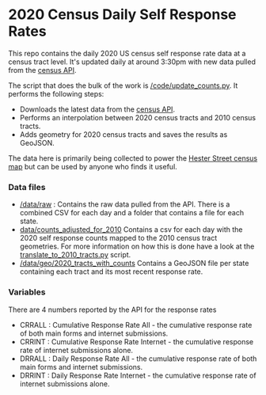 # 2020 Census Daily Self Response Rates

This repo contains the daily 2020 US census self response rate data at a census tract level. It's updated daily at around 3:30pm with new data pulled from the [census API](https://api.census.gov/data/2020/dec/responserate).

The script that does the bulk of the work is [/code/update_counts.py](update_counts.py). It performs the following steps:

- Downloads the latest data from the [census API](https://api.census.gov/data/2020/dec/responserate).
- Performs an interpolation between 2020 census tracts and 2010 census tracts.
- Adds geometry for 2020 census tracts and saves the results as GeoJSON.

The data here is primarily being collected to power the [Hester Street census map](https://nyc2020censusmap.hesterstreet.org/) but can be used by anyone who finds it useful.

### Data files 

- [/data/raw](https://github.com/stuartlynn/census_2020_response_rates/tree/master/data/raw) : Contains the raw data pulled from the API. There is a combined CSV for each day and a folder that contains a file for each state. 
- [data/counts_adjusted_for_2010](https://github.com/stuartlynn/census_2020_response_rates/tree/master/data/counts_adjusted_for_2010) Contains a csv for each day with the 2020 self response counts mapped to the 2010 census tract geometries. For more information on how this is done have a look at the [translate_to_2010_tracts.py](https://github.com/stuartlynn/census_2020_response_rates/blob/master/code/translate_to_2010_tracts.py) script.  
- [/data/geo/2020_tracts_with_counts](https://github.com/stuartlynn/census_2020_response_rates/tree/master/data/geo/2020_tracts_with_counts) Contains a GeoJSON file per state containing each tract and its most recent response rate.

### Variables 

There are 4 numbers reported by the API for the response rates 

- CRRALL : Cumulative Response Rate All - the cumulative response rate of both main forms and internet submissions.
- CRRINT : Cumulative Response Rate Internet - the cumulative response rate of internet submissions alone.
- DRRALL : Daily Response Rate All - the cumulative response rate of both main forms and internet submissions.
- DRRINT : Daily Response Rate Internet - the cumulative response rate of internet submissions alone.
